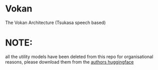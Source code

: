 # Vokan
The Vokan Architecture (Tsukasa speech based)

# NOTE:
all the utility models have been deleted from this repo for organisational reasons, please download them from the 
[authors huggingface](https://huggingface.co/yl4579)